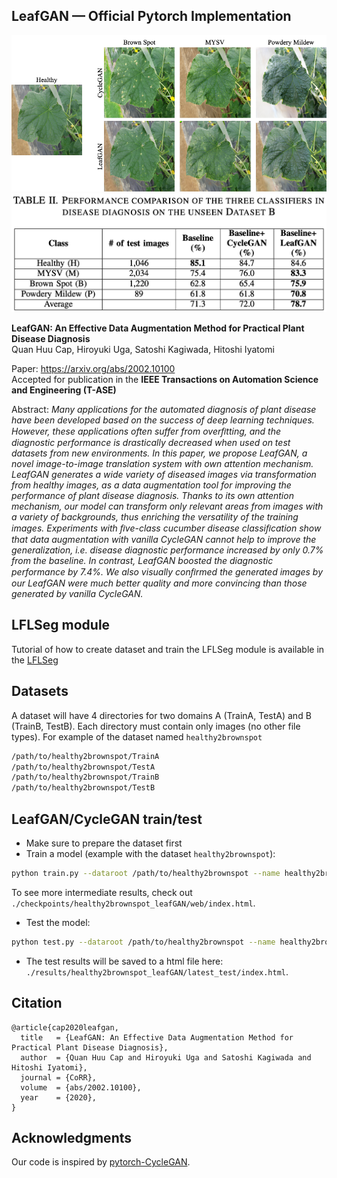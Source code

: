 ## LeafGAN &mdash; Official Pytorch Implementation

![Teaser image](media/Teaser.png)
![Teaser image](media/Teaser_result.png)

**LeafGAN: An Effective Data Augmentation Method for Practical Plant Disease Diagnosis**<br>
Quan Huu Cap, Hiroyuki Uga, Satoshi Kagiwada, Hitoshi Iyatomi<br>

Paper: https://arxiv.org/abs/2002.10100<br>
Accepted for publication in the **IEEE Transactions on Automation Science and Engineering (T-ASE)**<br>

Abstract: *Many applications for the automated diagnosis of plant disease have been developed based on the success of deep learning techniques. However, these applications often suffer from overﬁtting, and the diagnostic performance is drastically decreased when used on test datasets from new environments. In this paper, we propose LeafGAN, a novel image-to-image translation system with own attention mechanism. LeafGAN generates a wide variety of diseased images via transformation from healthy images, as a data augmentation tool for improving the performance of plant disease diagnosis. Thanks to its own attention mechanism, our model can transform only relevant areas from images with a variety of backgrounds, thus enriching the versatility of the training images. Experiments with ﬁve-class cucumber disease classiﬁcation show that data augmentation with vanilla CycleGAN cannot help to improve the generalization, i.e. disease diagnostic performance increased by only 0.7% from the baseline. In contrast, LeafGAN boosted the diagnostic performance by 7.4%. We also visually conﬁrmed the generated images by our LeafGAN were much better quality and more convincing than those generated by vanilla CycleGAN.*

## LFLSeg module
Tutorial of how to create dataset and train the LFLSeg module is available in the [LFLSeg](https://github.com/IyatomiLab/LeafGAN/tree/master/LFLSeg)

## Datasets
A dataset will have 4 directories for two domains A (TrainA, TestA) and B (TrainB, TestB). Each directory must contain only images (no other file types).
For example of the dataset named `healthy2brownspot`
```bash
/path/to/healthy2brownspot/TrainA
/path/to/healthy2brownspot/TestA
/path/to/healthy2brownspot/TrainB
/path/to/healthy2brownspot/TestB
```

## LeafGAN/CycleGAN train/test
- Make sure to prepare the dataset first
- Train a model (example with the dataset `healthy2brownspot`):
```bash
python train.py --dataroot /path/to/healthy2brownspot --name healthy2brownspot_leafGAN --model leaf_gan
```
To see more intermediate results, check out `./checkpoints/healthy2brownspot_leafGAN/web/index.html`.
- Test the model:
```bash
python test.py --dataroot /path/to/healthy2brownspot --name healthy2brownspot_leafGAN --model leaf_gan
```
- The test results will be saved to a html file here: `./results/healthy2brownspot_leafGAN/latest_test/index.html`.

## Citation

```
@article{cap2020leafgan,
  title   = {LeafGAN: An Effective Data Augmentation Method for Practical Plant Disease Diagnosis},
  author  = {Quan Huu Cap and Hiroyuki Uga and Satoshi Kagiwada and Hitoshi Iyatomi},
  journal = {CoRR},
  volume  = {abs/2002.10100},
  year    = {2020},
}
```

## Acknowledgments
Our code is inspired by [pytorch-CycleGAN](https://github.com/junyanz/pytorch-CycleGAN-and-pix2pix).